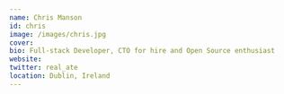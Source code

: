 ```yaml
---
name: Chris Manson
id: chris
image: /images/chris.jpg
cover:
bio: Full-stack Developer, CTO for hire and Open Source enthusiast
website:
twitter: real_ate
location: Dublin, Ireland
---
```

